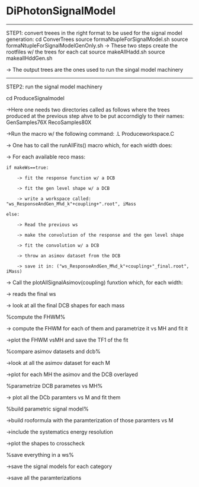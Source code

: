 # DiPhotonSignalModel


******************************************************************************************
STEP1: 
convert treees in the right format to be used for the signal model generation:
cd ConverTrees
source formaNtupleForSignalModel.sh
source formaNtupleForSignalModelGenOnly.sh
-> These two steps create the rootfiles w/ the trees for each cat
source makeAllHadd.sh
source makeallHddGen.sh

-> The output trees are the ones used to run the singal model machinery

******************************************************************************************
STEP2: 
run the signal model machinery

cd ProduceSignalmodel

->Here one needs two directories called as follows where the trees produced at the previous step ahve to be put accorndigly to their names:
GenSamples76X
RecoSamples80X

->Run the macro w/ the following command:
.L Produceworkspace.C

-> One has to call the runAllFits() macro which, for each width does:

  -> For each available reco mass:

    if makeWs==true:

        -> fit the response function w/ a DCB

        -> fit the gen level shape w/ a DCB

        -> write a workspace called: "ws_ResponseAndGen_M%d_k"+coupling+".root", iMass

    else:

        -> Read the previous ws

        -> make the convolution of the response and the gen level shape

        -> fit the convolution w/ a DCB

        -> throw an asimov dataset from the DCB 

        -> save it in: ("ws_ResponseAndGen_M%d_k"+coupling+"_final.root", iMass)

-> Call the plotAllSignalAsimov(coupling) funxtion which, for each width:

  -> reads the final ws

  -> look at all the final DCB shapes for each mass

  %compute the FHWM%

  -> compute the FHWM for each of them and parametrize it vs MH and fit it

  ->plot the FHWM vsMH and save the TF1 of the fit
  
  %compare asimov datasets and dcb%

  ->look at all the asimov dataset for each M

  ->plot for each MH the asimov and the DCB overlayed
  
  %parametrize DCB parametes vs MH%

  -> plot all the DCb paramters vs M and fit them
  
  %build parametric signal model%

  ->build rooformula with the paramterization of those paramters vs M

  ->include the systematics energy resolution

  ->plot the shapes to crosscheck
  
  %save everything in a ws%

  ->save the signal models for each category

  ->save all the paramterizations
    
